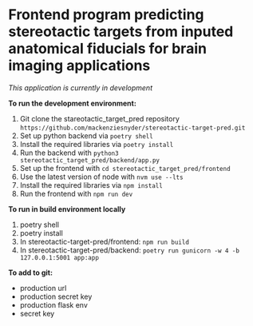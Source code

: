 # Frontend program predicting stereotactic targets from inputed anatomical fiducials for brain imaging applications

*This application is currently in development*

**To run the development environment:**

1. Git clone the stareotactic_target_pred repository `https://github.com/mackenziesnyder/stereotactic-target-pred.git`
2. Set up python backend via `poetry shell`
3. Install the required libraries via `poetry install`
4. Run the backend with `python3 stereotactic_target_pred/backend/app.py`
5. Set up the frontend with `cd stereotactic_target_pred/frontend`
6. Use the latest version of node with `nvm use --lts`
7. Install the required libraries via `npm install`
8. Run the frontend with `npm run dev`

**To run in build environment locally**
1. poetry shell
2. poetry install
3. In stereotactic-target-pred/frontend: `npm run build`
4. In stereotactic-target-pred/backend: `poetry run gunicorn -w 4 -b 127.0.0.1:5001 app:app`

**To add to git:**
- production url
- production secret key
- production flask env
- secret key 
